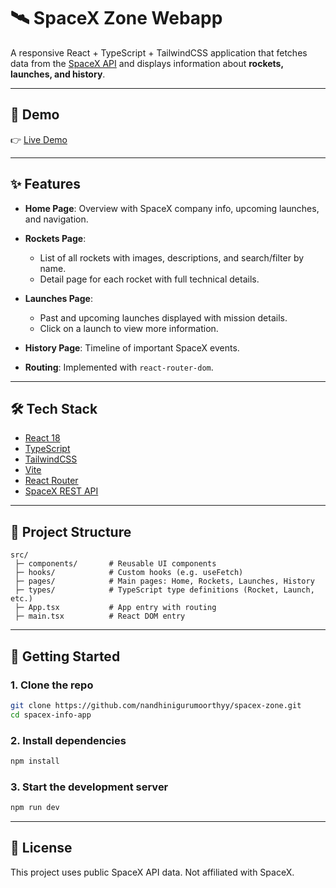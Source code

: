 # 🛰️ SpaceX Zone Webapp

A responsive React + TypeScript + TailwindCSS application that fetches data from the [SpaceX API](https://github.com/r-spacex/SpaceX-API/tree/master/docs) and displays information about **rockets, launches, and history**.

---

## 🔗 Demo

👉 [Live Demo](https://your-demo-link.vercel.app)

---



## ✨ Features

* **Home Page**: Overview with SpaceX company info, upcoming launches, and navigation.
* **Rockets Page**:

  * List of all rockets with images, descriptions, and search/filter by name.
  * Detail page for each rocket with full technical details.
* **Launches Page**:

  * Past and upcoming launches displayed with mission details.
  * Click on a launch to view more information.
* **History Page**: Timeline of important SpaceX events.
* **Routing**: Implemented with `react-router-dom`.

---

## 🛠️ Tech Stack

* [React 18](https://react.dev/)
* [TypeScript](https://www.typescriptlang.org/)
* [TailwindCSS](https://tailwindcss.com/)
* [Vite](https://vitejs.dev/)
* [React Router](https://reactrouter.com/)
* [SpaceX REST API](https://github.com/r-spacex/SpaceX-API/tree/master/docs)
  
---

## 📂 Project Structure

```
src/
 ├─ components/       # Reusable UI components
 ├─ hooks/            # Custom hooks (e.g. useFetch)
 ├─ pages/            # Main pages: Home, Rockets, Launches, History
 ├─ types/            # TypeScript type definitions (Rocket, Launch, etc.)
 ├─ App.tsx           # App entry with routing
 ├─ main.tsx          # React DOM entry
```

---

## 🚀 Getting Started

### 1. Clone the repo

```bash
git clone https://github.com/nandhinigurumoorthyy/spacex-zone.git
cd spacex-info-app
```

### 2. Install dependencies

```bash
npm install
```

### 3. Start the development server

```bash
npm run dev
```

---

## 📜 License

This project uses public SpaceX API data. Not affiliated with SpaceX.

